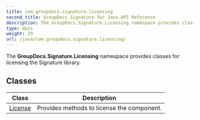 ```yaml
---
title: com.groupdocs.signature.licensing
second_title: GroupDocs.Signature for Java API Reference
description: The GroupDocs.Signature.Licensing namespace provides classes for licensing the Signature library.
type: docs
weight: 29
url: /java/com.groupdocs.signature.licensing/
---
```


The **GroupDocs.Signature.Licensing** namespace provides classes for licensing the Signature library.


## Classes

| Class | Description |
| --- | --- |
| [License](../com.groupdocs.signature.licensing/license) | Provides methods to license the component. |
